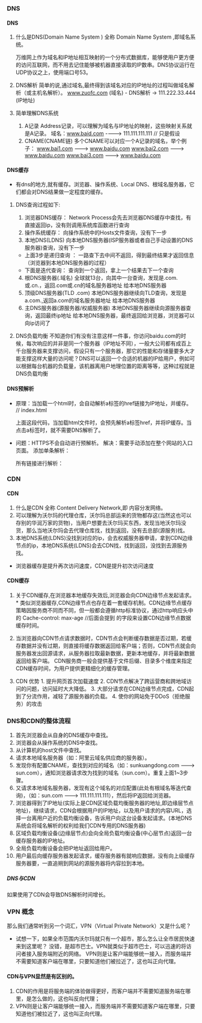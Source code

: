 ###  DNS 
#### DNS
  1. 什么是DNS(Domain Name System )
      全称 Domain Name System ,即域名系统。

      万维网上作为域名和IP地址相互映射的一个分布式数据库，能够使用户更方便的访问互联网，而不用去记住能够被机器直接读取的IP数串。DNS协议运行在UDP协议之上，使用端口号53。

  2. DNS解析
      简单的说,通过域名,最终得到该域名对应的IP地址的过程叫做域名解析（或主机名解析）。
          www.zuofc.com (域名)  - DNS解析 -> 111.222.33.444 (IP地址)
  3. 简单理解DNS系统
      1. A记录
        Address记录，可以理解为域名与IP地址的映射，这些映射关系就是A记录。
        域名：www.baid.com ----> 111.111.111.111 // 只是假设
      2. CNAME(CNAME链)
        多个CNAME可以对应一个A记录的域名，举个例子：
        www.bai1.com ---> www.baidu.com
        www.bai2.com ---> www.baidu.com
        www.bai3.com ---> www.baidu.com
        <!-- 域名在解析过程中，可能直接被解析为IP地址，这种方式叫做域名解析的“A记录”；比如问路亭直接回复你，这个沃尔玛超市在xxx路xxx号。
        而另外一种情况是，域名会被解析成为另一个域名，这种方式叫做“别名”或者“CNAME记录”，例如问路亭发现，这个沃尔玛超市是由另外一个叫做沃尔爸超市代理的，则会继续查询沃尔爸超市的地理位置。
        域名的别名，也可以继续有别名，可能一层一层像链条一样传导下去，最终得到A记录及其IP地址。这个链条一般叫做“CNAME链”。（当然需要避免回环） -->

#### DNS缓存
  * 有dns的地方,就有缓存。浏览器、操作系统、Local DNS、根域名服务器，它们都会对DNS结果做一定程度的缓存。
  1. DNS查询过程如下:
      1. 浏览器DNS缓存：
        Network Process会先去浏览器DNS缓存中查找，有直接返回ip，没有则调用系统库函数进行查询
      2. 操作系统缓存：
        向操作系统中的Hosts文件查询，没有下一步
          <!-- 我们的操作系统会把域名查询结果在本机缓存一段时间，缓存多久也是LDNS告诉我们的（一般这个时间是100~300s之间）。 -->
      3. 本地DNS(LDNS)
        向本地DNS服务器(ISP服务器或者自己手动设置的DNS服务器)查询，没有下一步
          <!-- 当你在家接入宽带连接，或者手机连上3G/4G的时候，运营商都会帮你分配一个DNS服务器（这个DNS服务器对于你来可叫作本地DNS，或者local DNS，LDNS等）。 缓存的时间由权威服务器决定。-->
      * 上面3步是递归查询 ： 一路查下去中间不返回，得到最终结果才返回信息（浏览器到本地DNS服务器的过程）
      * 下面是迭代查询： 查询到一个返回，拿上一个结果去下一个查询
      4. 根DNS服务器(.域名)
        全球就13台，向其中一台查询，发现是.com.或.cn.，返回.com或.cn的域名服务器地址 给本地DNS服务器
      5. 顶级DNS服务器(TLD .com)
        本地DNS服务器继续向TLD查询，发现是a.com.,返回a.com的域名服务器地址 给本地DNS服务器
      6. 主DNS服务器(源服务器/权威服务器)
        本地DNS服务器继续向源服务器查询，返回最终ip地址 给本地DNS服务器，最终返回给浏览器，浏览器可以向ip访问了
        <!-- 而当DNS服务不知道域名解析的时候，它就会向权威服务器询问，如下图的过程。 -->
        <!-- 迭代流程：输入www.google.com网址后，首先在本地的域名服务器中查找，没找到去根域名服务器查找，没有再去com顶级域名服务器查找，，如此的类推下去，直到找到IP地址，然后把它记录在本地，供下次使用。大致过程就是.-> .com ->google.com. -> www.google.com.。 (你可能觉得我多写 .，并木有，这个.对应的就是根域名服务器，默认情况下所有的网址的最后一位都是.，既然是默认情况下，为了方便用户，通常都会省略，浏览器在请求DNS的时候会自动加上 -->
        <!-- 权威服务器的解释： https://juejin.cn/post/6990344840181940261 -->

  2. DNS负载均衡
    不知道你们有没有注意这样一件事，你访问baidu.com的时候，每次响应的并非是同一个服务器（IP地址不同），一般大公司都有成百上千台服务器来支撑访问，假设只有一个服务器，那它的性能和存储量要多大才能支撑这样大量的访问呢？DNS可以返回一个合适的机器的IP给用户，例如可以根据每台机器的负载量，该机器离用户地理位置的距离等等，这种过程就是DNS负载均衡

#### DNS预解析
  * 原理：当加载一个html时，会自动解析a标签的href链接为IP地址，并缓存。
      // index.html
      <html>
        <a href="test.baidu.com"></a>
      </html>
    上面这段代码，当加载html文件时，会预先解析a标签href，并将IP缓存。当点击a标签时，就不需要DNS解析了。

  * 问题：HTTPS不会自动进行预解析。
    解决：需要手动添加在整个网站的入口页面。
      添加单条解析：
      <link rel="dns-prefetch" href="//img.alicdn.com"></link>
      所有链接进行解析：
      <meta http-equiv="x-dns-prefetch-control" content="on">

### CDN 
#### CDN 
  1. 什么是CDN
    全称 Content Delivery Network,即 内容分发网络。
    <!-- 摘录一个形象的比喻,来理解CDN是什么。
      10年前，还没有火车票代售点一说，12306.cn更是无从说起。那时候火车票还只能在火车站的售票大厅购买，而我所在的小县城并不通火车，火车票都要去市里的火车站购买，而从我家到县城再到市里，来回就是4个小时车程，简直就是浪费生命。后来就好了，小县城里出现了火车票代售点，甚至乡镇上也有了代售点，可以直接在代售点购买火车票，方便了不少，全市人民再也不用在一个点苦逼的排队买票了。 -->
    <!-- 简单的理解CDN就是这些代售点(缓存服务器)的承包商,他为买票者提供了便利,帮助他们在最近的地方(最近的CDN节点)用最短的时间(最短的请求时间)买到票(拿到资源),这样去火车站售票大厅排队的人也就少了。也就减轻了售票大厅的压力(起到分流作用,减轻服务器负载压力)。
    用户在浏览网站的时候，CDN会选择一个离用户最近的CDN边缘节点来响应用户的请求，这样海南移动用户的请求就不会千里迢迢跑到北京电信机房的服务器（假设源站部署在北京电信机房）上了。 -->
  2. 可以理解为沃尔玛的代理仓库，沃尔玛总部运来的货物都存这(当然这也可以存别的华润万家的货物)，当用户想要去沃尔玛买东西，发现当地沃尔玛没货，那么当地沃尔玛会去代理仓库找，找到返回，没有去总部(源服务)找。
  3. 本地DNS系统(LDNS)没找到对应的ip，会去权威服务器申请，拿到CDN边缘节点的ip，本地DNS系统(LDNS)会去CDN找，找到返回，没找到去源服务找。

  * 浏览器缓存是提升再次访问速度，CDN是提升初次访问速度

#### CDN缓存
  1. 关于CDN缓存,在浏览器本地缓存失效后,浏览器会向CDN边缘节点发起请求。
    * 类似浏览器缓存,CDN边缘节点也存在着一套缓存机制。CDN边缘节点缓存策略因服务商不同而不同，但一般都会遵循http标准协议，通过http响应头中的
      Cache-control: max-age   //后面会提到
    的字段来设置CDN边缘节点数据缓存时间。
  2. 当浏览器向CDN节点请求数据时，CDN节点会判断缓存数据是否过期，若缓存数据并没有过期，则直接将缓存数据返回给客户端；否则，CDN节点就会向服务器发出回源请求，从服务器拉取最新数据，更新本地缓存，并将最新数据返回给客户端。 CDN服务商一般会提供基于文件后缀、目录多个维度来指定CDN缓存时间，为用户提供更精细化的缓存管理。

  3. CDN 优势
    1. 提升网页首次加载速度
    2. CDN节点解决了跨运营商和跨地域访问的问题，访问延时大大降低。
    3. 大部分请求在CDN边缘节点完成，CDN起到了分流作用，减轻了源服务器的负载。
    4. 使你的网站免于DDoS（拒绝服务）的攻击
  <!-- 缓存的刷新和预取，是CDN提供的相关功能。刷新就意味着主动抛弃CDN节点上的缓存内容（类似于，沃尔玛突然发现这批鸡蛋有问题，需要马上全部丢掉）；而预取就意味着，在没有外部访问的时候，提前把内容缓存到所有CDN节点上（类似于，让每个连锁店都提前从主站进一次货，防止需要的时候没有货）。 -->

  <!-- 链接：https://juejin.cn/post/6855469171703185416 -->

### DNS和CDN的整体流程
  1. 首先浏览器会从自身的DNS缓存中查找。
  2. 浏览器会从操作系统的DNS中查找。
  3. 从计算机的host文件中查找。
  4. 请求本地域名服务器（如：阿里云域名供应商的服务器）。
  5. 发现你有配置CNAME，查找到对应的域名（如：sunkuangdong.com ---> sun.com），通知浏览器请求改为找到的域名（sun.com）。重复上面1~3步骤。
  6. 又请求本地域名服务器，发现有这个域名的对应配置(此处有根域名等迭代查询)，（如：sun.com ---> 111.111.111.111），然后将IP返回给浏览器。
  7. 浏览器得到了IP地址(实际上是CDN区域负载均衡服务器的地址,即边缘层节点地址)，继续请求，CDN会根据用户的IP地址，以及用户请求的内容URL，选择一台离用户近的负载均衡设备，告诉用户向这台设备发起请求。(本地DNS系统会将域名解析的权利给我们CDN专用的DNS服务器)
  8. 区域负载均衡设备(边缘层节点)会向全局负载均衡设备(中心层节点)返回一台缓存服务器的IP地址。
  9. 全局负载均衡设备会把IP地址返回给用户。
  10. 用户最后向缓存服务器发起请求，缓存服务器有就响应数据，没有向上级缓存服务器要，一直追朔到网站的源服务器将内容拉到本地。
  <!-- https://juejin.cn/post/6927199288086757384 -->
  <!-- 
    对《DNS与CDN缓存关系.jpg》图片的解说：
      需要进一步说明的是：
      第 1 步访问的是加速域名，而不是源站域名。
      第 3 步返回 CNAME 域名。
      第 5 步返回 CNAME 域名对应的 IP 地址，指向 CDN 边缘层节点。
      第 6 步请求的 URL （或者说 Referer ）仍为‘js.marshall.com/idx.html’。
      第 7 步请求中心层节点时，会带上第 6 步的 URL 作为参数。
      第 8 步通过查询配置数据得到源站域名，进而向源站发起请求。这里的业务服务器即为 CDN 的源站。简单起见，省略了从 DNS 服务器查询 A 记录的过程。
      在整个过程中，URL 的域名会变化，但是 URL 的路径不会变化。

      链接：https://www.jianshu.com/p/1e9c8ab4ba44 
  -->

##### DNS与CDN
  如果使用了CDN会导致DNS解析时间增长。

### VPN 概念
  那么我们通常听到另一个词汇，VPN（Virtual Private Network）又是什么呢？
  * 试想一下，如果全市范围内沃尔玛就只有一个超市，那么怎么让全市居民快速来到这里呢？
  没错，是超市巴士。VPN就类似于超市巴士，可以迅速的将访问者接入服务端附近的网络。
  VPN则是让客户端能够统一接入，而服务端并不需要知道客户端在哪里，只要知道他们被拉近了，这也叫正向代理。
  <!-- https://zhuanlan.zhihu.com/p/26879931 -->

#### CDN与VPN显然是有区别的。
  1. CDN的作用是将服务端的体验做得更好，而客户端并不需要知道服务端在哪里，是怎么做的，这也叫反向代理；
  2. VPN则是让客户端能够统一接入，而服务端并不需要知道客户端在哪里，只要知道他们被拉近了，这也叫正向代理。



